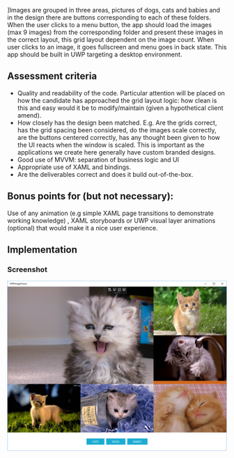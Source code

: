 ]Images are grouped in three areas, pictures of dogs, cats and babies and in the design there are buttons corresponding to each of these folders.  When the user clicks to a menu button, the app should load the images (max 9 images) from the corresponding folder and present these images in the correct layout, this grid layout dependent on the image count.  When user clicks to an image, it goes fullscreen and menu goes in back state. This app should be built in UWP targeting a desktop environment.   

## Assessment criteria
- Quality and readability of the code.  Particular attention will be placed on how the candidate has approached the grid layout logic: how clean is this and easy would it be to modify/maintain (given a hypothetical client amend). 
- How closely has the design been matched.  E.g. Are the grids correct, has the grid spacing been considered, do the images scale correctly, are the buttons centered correctly, has any thought been given to how the UI reacts when the window is scaled.  This is important as the applications we create here generally have custom branded designs.
- Good use of MVVM: separation of business logic and UI
- Appropriate use of XAML and bindings. 
- Are the deliverables correct and does it build out-of-the-box.  

## Bonus points for (but not necessary):
Use of any animation (e.g simple XAML page transitions to demonstrate working knowledge) , XAML storyboards or UWP visual layer animations (optional) that would make it a nice user experience. 

## Implementation

### Screenshot
![Example](https://github.com/erossini/UWPImageViewer/blob/master/Screenshots/Example.PNG)
